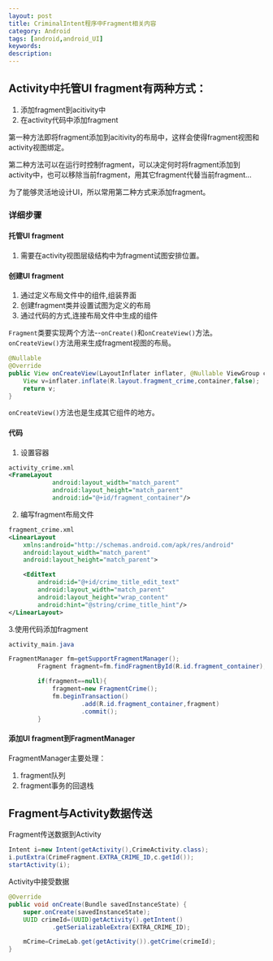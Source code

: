 ```yaml
---
layout: post
title: CriminalIntent程序中Fragment相关内容
category: Android
tags: [android,android_UI]
keywords:
description:
---
```


## Activity中托管UI fragment有两种方式：
1. 添加fragment到acitivity中
2. 在activity代码中添加fragment

第一种方法即将fragment添加到acitivity的布局中，这样会使得fragment视图和activity视图绑定。

第二种方法可以在运行时控制fragment，可以决定何时将fragment添加到activity中，也可以移除当前fragment，用其它fragment代替当前fragment...

为了能够灵活地设计UI，所以常用第二种方式来添加fragment。

### 详细步骤

#### 托管UI fragment
1. 需要在activity视图层级结构中为fragment试图安排位置。

#### 创建UI fragment
1. 通过定义布局文件中的组件,组装界面
2. 创建fragment类并设置试图为定义的布局
3. 通过代码的方式,连接布局文件中生成的组件

`Fragment`类要实现两个方法--`onCreate()`和`onCreateView()`方法。`onCreateView()`方法用来生成fragment视图的布局。

```java
@Nullable
@Override
public View onCreateView(LayoutInflater inflater, @Nullable ViewGroup container, @Nullable Bundle savedInstanceState) {
    View v=inflater.inflate(R.layout.fragment_crime,container,false);
    return v;
}
```

`onCreateView()`方法也是生成其它组件的地方。

#### 代码

1. 设置容器

```xml
activity_crime.xml
<FrameLayout
            android:layout_width="match_parent"
            android:layout_height="match_parent"
            android:id="@+id/fragment_container"/>
```

2. 编写fragment布局文件

```xml
fragment_crime.xml
<LinearLayout
    xmlns:android="http://schemas.android.com/apk/res/android"
    android:layout_width="match_parent"
    android:layout_height="match_parent">

    <EditText
        android:id="@+id/crime_title_edit_text"
        android:layout_width="match_parent"
        android:layout_height="wrap_content"
        android:hint="@string/crime_title_hint"/>
</LinearLayout>
```

3.使用代码添加fragment

```java
activity_main.java

FragmentManager fm=getSupportFragmentManager();
        Fragment fragment=fm.findFragmentById(R.id.fragment_container);

        if(fragment==null){
            fragment=new FragmentCrime();
            fm.beginTransaction()
                    .add(R.id.fragment_container,fragment)
                    .commit();
        }
```

#### 添加UI fragment到FragmentManager

FragmentManager主要处理：
1. fragment队列
2. fragment事务的回退栈



## Fragment与Activity数据传送

Fragment传送数据到Activity

```java
Intent i=new Intent(getActivity(),CrimeActivity.class);
i.putExtra(CrimeFragment.EXTRA_CRIME_ID,c.getId());
startActivity(i);
```

Activity中接受数据

```java
@Override
public void onCreate(Bundle savedInstanceState) {
    super.onCreate(savedInstanceState);
    UUID crimeId=(UUID)getActivity().getIntent()
            .getSerializableExtra(EXTRA_CRIME_ID);

    mCrime=CrimeLab.get(getActivity()).getCrime(crimeId);
}
```

